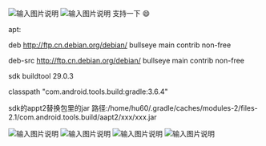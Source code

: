 ![输入图片说明](https://images.gitee.com/uploads/images/2020/0329/060357_d50dc364_899222.jpeg "QQ截图20200329060210.jpg")
![输入图片说明](https://images.gitee.com/uploads/images/2020/0329/060408_475d69a4_899222.jpeg "QQ截图20200329060118.jpg")
 支持一下 :smile: 
 
apt:

deb http://ftp.cn.debian.org/debian/ bullseye main contrib non-free

deb-src http://ftp.cn.debian.org/debian/ bullseye main contrib non-free

sdk buildtool 29.0.3

classpath "com.android.tools.build:gradle:3.6.4"

sdk的appt2替换包里的jar 路径:/home/hu60/.gradle/caches/modules-2/files-2.1/com.android.tools.build/aapt2/xxx/xxx.jar  


![输入图片说明](https://raw.githubusercontent.com/chenxqiyu/android-build-tools-by-aarch64/main/11.jpg "QQ截图20200329060210.jpg")
![输入图片说明](https://raw.githubusercontent.com/chenxqiyu/android-build-tools-by-aarch64/main/22.png "QQ截图20200329060210.jpg")
![输入图片说明](https://raw.githubusercontent.com/chenxqiyu/android-build-tools-by-aarch64/main/33.png "QQ截图20200329060210.jpg")
![输入图片说明](https://raw.githubusercontent.com/chenxqiyu/android-build-tools-by-aarch64/main/44.jpg "QQ截图20200329060210.jpg")
